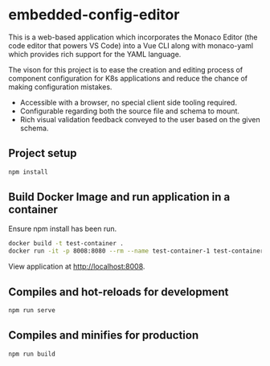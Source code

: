 # embedded-config-editor

This is a web-based application which incorporates the Monaco Editor (the code editor that powers VS Code)
into a Vue CLI along with monaco-yaml which provides rich support for the YAML language.

The vison for this project is to ease the creation and editing process of component configuration for K8s applications and reduce the chance of making configuration mistakes.

- Accessible with a browser, no special client side tooling required.
- Configurable regarding both the source file and schema to mount.
- Rich visual validation feedback conveyed to the user based on the given schema.

## Project setup

```bash
npm install
```

## Build Docker Image and run application in a container

Ensure npm install has been run.

```bash
docker build -t test-container .
docker run -it -p 8008:8080 --rm --name test-container-1 test-container
```

View application at <http://localhost:8008>.

## Compiles and hot-reloads for development

```bash
npm run serve
```

## Compiles and minifies for production

```bash
npm run build
```
